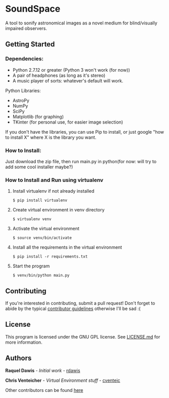 # SoundSpace
A tool to sonify astronomical images as a novel medium for blind/visually 
impaired observers. 

## Getting Started

### Dependencies:
* Python 2.7.12 or greater (Python 3 won't work (for now))
* A pair of headphones (as long as it's stereo)
* A music player of sorts: whatever's default will work.

Python Libraries:
* AstroPy
* NumPy
* SciPy
* Matplotlib (for graphing)
* TKinter (for personal use, for easier image selection)

If you don't have the libraries, you can use Pip to install, or just google 
"how to install X" where X is the library you want.

### How to Install:
Just download the zip file, then run main.py in python(for now: will try to add 
some cool installer maybe?)

### How to Install and Run using virtualenv

1. Install virtualenv if not already installed
    
    `$ pip install virtualenv`

2. Create virtual environment in venv directory
    
    `$ virtualenv venv`

3. Activate the virtual environment
    
    `$ source venv/bin/activate`

4. Install all the requirements in the virtual environment
    
    `$ pip install -r requirements.txt`

5. Start the program
    
    `$ venv/bin/python main.py`


## Contributing
If you're interested in contributing, submit a pull request! Don't forget to 
abide by the typical [contributor guidelines](https://github.com/rdawis/SoundSpace/blob/master/CONTRIBUTING.md)
otherwise I'll be sad :(

## License
This program is licensed under the GNU GPL license. See [LICENSE.md](https://github.com/rdawis/SoundSpace/blob/master/LICENSE.md) 
for more information.

## Authors
**Raquel Dawis** - *Initial work* - [rdawis](https://github.com/rdawis)

**Chris Venteicher** - *Virtual Environment stuff* - [cventeic](https://github.com/cventeic)

Other contributors can be found [here](https://github.com/rdawis/SoundSpace/contributors)

